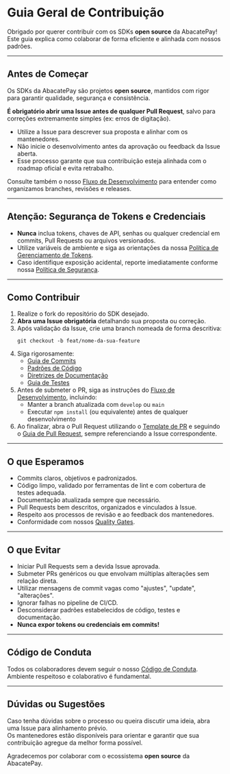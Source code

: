 
# Guia Geral de Contribuição

Obrigado por querer contribuir com os SDKs **open source** da AbacatePay!  
Este guia explica como colaborar de forma eficiente e alinhada com nossos padrões.

---

## Antes de Começar

Os SDKs da AbacatePay são projetos **open source**, mantidos com rigor para garantir qualidade, segurança e consistência.

**É obrigatório abrir uma Issue antes de qualquer Pull Request**, salvo para correções extremamente simples (ex: erros de digitação).

- Utilize a Issue para descrever sua proposta e alinhar com os mantenedores.
- Não inicie o desenvolvimento antes da aprovação ou feedback da Issue aberta.
- Esse processo garante que sua contribuição esteja alinhada com o roadmap oficial e evita retrabalho.

Consulte também o nosso [Fluxo de Desenvolvimento](/contributors/DEVELOPMENT_WORKFLOW.md) para entender como organizamos branches, revisões e releases.

---

## Atenção: Segurança de Tokens e Credenciais

- **Nunca** inclua tokens, chaves de API, senhas ou qualquer credencial em commits, Pull Requests ou arquivos versionados.
- Utilize variáveis de ambiente e siga as orientações da nossa [Política de Gerenciamento de Tokens](/policies/TOKEN_MANAGEMENT_POLICY.md).
- Caso identifique exposição acidental, reporte imediatamente conforme nossa [Política de Segurança](/policies/SECURITY_POLICY.md).

---

## Como Contribuir

1. Realize o fork do repositório do SDK desejado.
2. **Abra uma Issue obrigatória** detalhando sua proposta ou correção.
3. Após validação da Issue, crie uma branch nomeada de forma descritiva:
   ```
   git checkout -b feat/nome-da-sua-feature
   ```
4. Siga rigorosamente:
   - [Guia de Commits](/contributors/COMMIT_GUIDELINES.md)
   - [Padrões de Código](/contributors/CODING_STANDARDS.md)
   - [Diretrizes de Documentação](/templates/DOCUMENTATION_STRUCTURE.md)
   - [Guia de Testes](/contributors/TESTING_GUIDELINES.md)
5. Antes de submeter o PR, siga as instruções do [Fluxo de Desenvolvimento](/contributors/DEVELOPMENT_WORKFLOW.md), incluindo:
   - Manter a branch atualizada com `develop` ou `main`
   - Executar `npm install` (ou equivalente) antes de qualquer desenvolvimento
6. Ao finalizar, abra o Pull Request utilizando o [Template de PR](/contributors/PULL_REQUEST_TEMPLATE.md) e seguindo o [Guia de Pull Request](/contributors/DEVELOPMENT_WORKFLOW.md), sempre referenciando a Issue correspondente.

---

## O que Esperamos

- Commits claros, objetivos e padronizados.
- Código limpo, validado por ferramentas de lint e com cobertura de testes adequada.
- Documentação atualizada sempre que necessário.
- Pull Requests bem descritos, organizados e vinculados à Issue.
- Respeito aos processos de revisão e ao feedback dos mantenedores.
- Conformidade com nossos [Quality Gates](/ci/QUALITY_GATES.md).

---

## O que Evitar

- Iniciar Pull Requests sem a devida Issue aprovada.
- Submeter PRs genéricos ou que envolvam múltiplas alterações sem relação direta.
- Utilizar mensagens de commit vagas como "ajustes", "update", "alterações".
- Ignorar falhas no pipeline de CI/CD.
- Desconsiderar padrões estabelecidos de código, testes e documentação.
- **Nunca expor tokens ou credenciais em commits!**

---

## Código de Conduta

Todos os colaboradores devem seguir o nosso [Código de Conduta](/contributors/CODE_OF_CONDUCT.md).  
Ambiente respeitoso e colaborativo é fundamental.

---

## Dúvidas ou Sugestões

Caso tenha dúvidas sobre o processo ou queira discutir uma ideia, abra uma Issue para alinhamento prévio.  
Os mantenedores estão disponíveis para orientar e garantir que sua contribuição agregue da melhor forma possível.

Agradecemos por colaborar com o ecossistema **open source** da AbacatePay.

